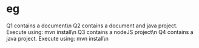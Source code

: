 # eg

Q1 contains a document\n
Q2 contains a document and java project.  Execute using: mvn install\n
Q3 contains a nodeJS project\n
Q4 contains a java project.  Execute using: mvn install\n
